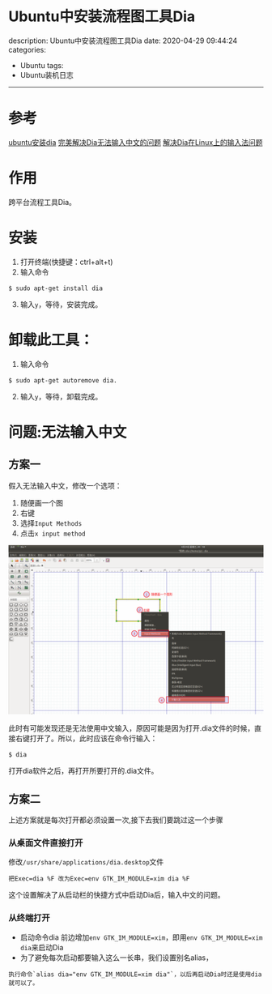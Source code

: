 #   Ubuntu中安装流程图工具Dia
description: Ubuntu中安装流程图工具Dia
date: 2020-04-29 09:44:24
categories:
- Ubuntu
tags:
- Ubuntu装机日志
---
#   参考
[ubuntu安装dia](https://www.cnblogs.com/yibeimingyue/p/11843963.html)
[完美解决Dia无法输入中文的问题](https://www.jianshu.com/p/9a7d736126d1)
[解决Dia在Linux上的输入法问题](https://jlice.top/p/7k91v/)

#	作用
跨平台流程工具Dia。

#	安装
1.	打开终端(快捷键：ctrl+alt+t)
2.	输入命令
```
$ sudo apt-get install dia
```
3.	输入`y`，等待，安装完成。


#	卸载此工具：
1.	输入命令
```
$ sudo apt-get autoremove dia.
```
2.	输入`y`，等待，卸载完成。

#	问题:无法输入中文
##  方案一
假入无法输入中文，修改一个选项：
1.  随便画一个图
2.  右键
3.	选择`Input Methods`
4.	点击`x input method`

![](../images/2020/04/20200429001.png)


此时有可能发现还是无法使用中文输入，原因可能是因为打开.dia文件的时候，直接右键打开了。所以，此时应该在命令行输入：
```
$ dia
```
打开dia软件之后，再打开所要打开的.dia文件。


##  方案二
上述方案就是每次打开都必须设置一次,接下去我们要跳过这一个步骤
### 从桌面文件直接打开
修改`/usr/share/applications/dia.desktop`文件
```
把Exec=dia %F 改为Exec=env GTK_IM_MODULE=xim dia %F
```
这个设置解决了从启动栏的快捷方式中启动Dia后，输入中文的问题。

### 从终端打开
+   启动命令dia 前边增加`env GTK_IM_MODULE=xim`，即用`env GTK_IM_MODULE=xim dia`来启动Dia
+   为了避免每次启动都要输入这么一长串，我们设置别名alias，
```
执行命令`alias dia="env GTK_IM_MODULE=xim dia"`，以后再启动Dia时还是使用dia就可以了。
```
